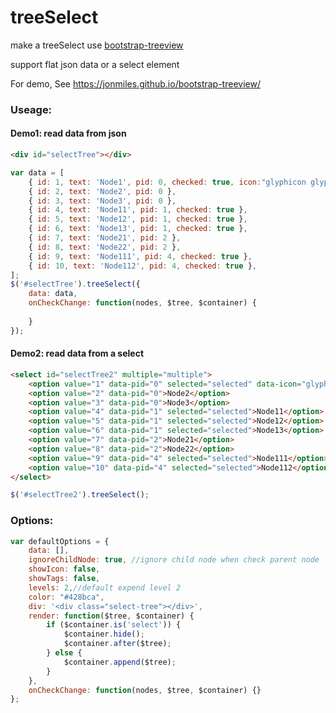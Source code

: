 treeSelect
==========

make a treeSelect use [bootstrap-treeview](https://jonmiles.github.io/bootstrap-treeview/)

support flat json data or a select element

For demo, See https://jonmiles.github.io/bootstrap-treeview/

### Useage:
#### Demo1: read data from json
```html
<div id="selectTree"></div>
```
```javascript
var data = [
    { id: 1, text: 'Node1', pid: 0, checked: true, icon:"glyphicon glyphicon-stop", tags: ['tag1','tag2']},
    { id: 2, text: 'Node2', pid: 0 },
    { id: 3, text: 'Node3', pid: 0 },
    { id: 4, text: 'Node11', pid: 1, checked: true },
    { id: 5, text: 'Node12', pid: 1, checked: true },
    { id: 6, text: 'Node13', pid: 1, checked: true },
    { id: 7, text: 'Node21', pid: 2 },
    { id: 8, text: 'Node22', pid: 2 },
    { id: 9, text: 'Node111', pid: 4, checked: true },
    { id: 10, text: 'Node112', pid: 4, checked: true },
];
$('#selectTree').treeSelect({
    data: data,
    onCheckChange: function(nodes, $tree, $container) {
        
    }
});
```
#### Demo2: read data from a select
```html
<select id="selectTree2" multiple="multiple">
    <option value="1" data-pid="0" selected="selected" data-icon="glyphicon glyphicon-stop" data-tags="tag1,tag2">Node1</option>
    <option value="2" data-pid="0">Node2</option>
    <option value="3" data-pid="0">Node3</option>
    <option value="4" data-pid="1" selected="selected">Node11</option>
    <option value="5" data-pid="1" selected="selected">Node12</option>
    <option value="6" data-pid="1" selected="selected">Node13</option>
    <option value="7" data-pid="2">Node21</option>
    <option value="8" data-pid="2">Node22</option>
    <option value="9" data-pid="4" selected="selected">Node111</option>
    <option value="10" data-pid="4" selected="selected">Node112</option>
</select>
```
```javascript
$('#selectTree2').treeSelect();
```
### Options:
```javascript
var defaultOptions = {
    data: [],
    ignoreChildNode: true, //ignore child node when check parent node
    showIcon: false,
    showTags: false,
    levels: 2,//default expend level 2
    color: "#428bca",
    div: '<div class="select-tree"></div>',
    render: function($tree, $container) {
        if ($container.is('select')) {
            $container.hide();
            $container.after($tree);
        } else {
            $container.append($tree);
        }
    },
    onCheckChange: function(nodes, $tree, $container) {}
};
```
